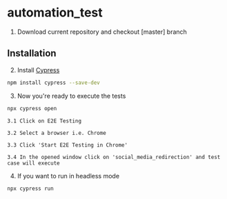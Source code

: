 # automation_test

1. Download current repository and checkout [master] branch

## Installation

2. Install [Cypress](https://www.cypress.io/)

```bash
npm install cypress --save-dev
```

3. Now you're ready to execute the tests 

```bash
npx cypress open
```

    3.1 Click on E2E Testing

    3.2 Select a browser i.e. Chrome

    3.3 Click 'Start E2E Testing in Chrome'

    3.4 In the opened window click on 'social_media_redirection' and test case will execute


4. If you want to run in headless mode

```bash
npx cypress run
```